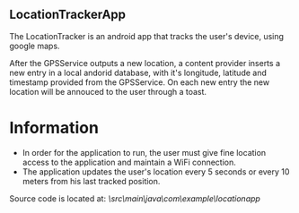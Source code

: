 ## LocationTrackerApp
The LocationTracker is an android app that tracks the user's device, using google maps.

After the GPSService outputs a new location, a content provider inserts a new entry in a local andorid database, with it's longitude, latitude and timestamp provided from the GPSService. On each new entry the new location will be annouced to the user through a toast. 


# Information
- In order for the application to run, the user must give fine location access to the application and maintain a WiFi connection.
- The application updates the user's location every 5 seconds or every 10 meters from his last tracked position.

Source code is located at: _\src\main\java\com\example\locationapp_

